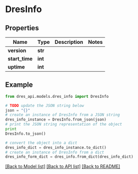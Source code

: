 # DresInfo


## Properties
Name | Type | Description | Notes
------------ | ------------- | ------------- | -------------
**version** | **str** |  | 
**start_time** | **int** |  | 
**uptime** | **int** |  | 

## Example

```python
from dres_api.models.dres_info import DresInfo

# TODO update the JSON string below
json = "{}"
# create an instance of DresInfo from a JSON string
dres_info_instance = DresInfo.from_json(json)
# print the JSON string representation of the object
print
DresInfo.to_json()

# convert the object into a dict
dres_info_dict = dres_info_instance.to_dict()
# create an instance of DresInfo from a dict
dres_info_form_dict = dres_info.from_dict(dres_info_dict)
```
[[Back to Model list]](../README.md#documentation-for-models) [[Back to API list]](../README.md#documentation-for-api-endpoints) [[Back to README]](../README.md)


